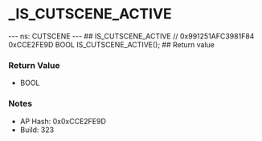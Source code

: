 # _IS_CUTSCENE_ACTIVE

--- ns: CUTSCENE --- ## IS_CUTSCENE_ACTIVE  // 0x991251AFC3981F84 0xCCE2FE9D BOOL IS_CUTSCENE_ACTIVE();   ## Return value

### Return Value
* BOOL

### Notes
* AP Hash: 0x0xCCE2FE9D
* Build: 323


